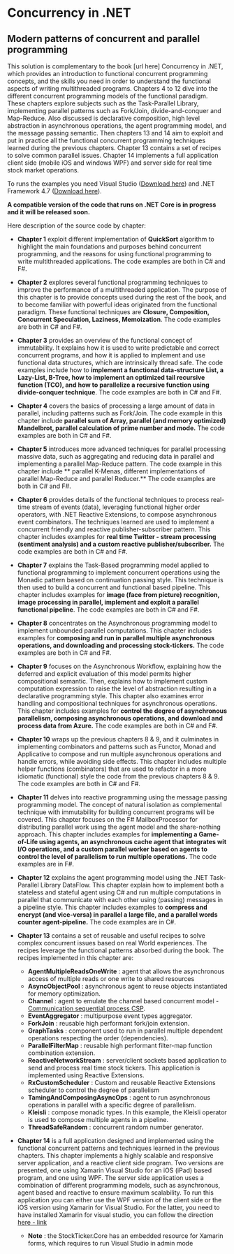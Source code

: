 # Concurrency in .NET 
## Modern patterns of concurrent and parallel programming 

This solution is complementary to the book [url here] Concurrency in .NET, which provides an introduction to functional concurrent programming concepts, and the skills you need in order to understand the functional aspects of writing multithreaded programs.
Chapters 4 to 12 dive into the different concurrent programming models of the functional paradigm. These chapters explore subjects such as the Task-Parallel Library, implementing parallel patterns such as Fork/Join, divide-and-conquer and Map-Reduce.  Also discussed is declarative composition, high level abstraction in asynchronous operations, the agent programming model, and the message passing semantic.
Then chapters 13 and 14 aim to exploit and put in practice all the functional concurrent programming techniques learned during the previous chapters. Chapter 13 contains a set of recipes to solve common parallel issues. Chapter 14 implements a full application client side (mobile iOS and windows WPF) and server side for real time stock market operations.

To runs the examples you need Visual Studio ([Download here](https://www.visualstudio.com)) and .NET Framework 4.7 ([Download here](https://www.microsoft.com/en-us/download/details.aspx?id=55170)).

**A compatible version of the code that runs on .NET Core is in progress and it will be released soon.**

Here description of the source code by chapter:

- **Chapter 1** exploit different implementation of **QuickSort** algorithm to highlight the main foundations and purposes behind concurrent programming, and the reasons for using functional programming to write multithreaded applications. The code examples are both in C# and F#.

- **Chapter 2** explores several functional programming techniques to improve the performance of a multithreaded application. The purpose of this chapter is to provide concepts used during the rest of the book, and to become familiar with powerful ideas originated from the functional paradigm. These functional techniques are **Closure, Composition, Concurrent Speculation, Laziness, Memoization**. The code examples are both in C# and F#.

- **Chapter 3** provides an overview of the functional concept of immutability. It explains how it is used to write predictable and correct concurrent programs, and how it is applied to implement and use functional data structures, which are intrinsically thread safe. The code examples include how to **implement a functional data-structure List, a Lazy-List, B-Tree, how to implement an optimized tail recursive function (TCO), and how to parallelize a recursive function using divide-conquer technique**. The code examples are both in C# and F#.

- **Chapter 4** covers the basics of processing a large amount of data in parallel, including patterns such as Fork/Join. The code example in this chapter include **parallel sum of Array, parallel (and memory optimized) Mandelbrot, parallel calculation of prime number and mode.** The code examples are both in C# and F#.

- **Chapter 5** introduces more advanced techniques for parallel processing massive data, such as aggregating and reducing data in parallel and implementing a parallel Map-Reduce pattern. The code example in this chapter include ** parallel K-Menas, different implementations of parallel Map-Reduce and parallel Reducer.** The code examples are both in C# and F#.
	
- **Chapter 6** provides details of the functional techniques to process real-time stream of events (data), leveraging functional higher order operators, with .NET Reactive Extensions, to compose asynchronous event combinators. The techniques learned are used to implement a concurrent friendly and reactive publisher-subscriber pattern. This chapter includes examples for **real time Twitter - stream processing (sentiment analysis) and a custom reactive publisher/subscriber.** The code examples are both in C# and F#.

- **Chapter 7** explains the Task-Based programming model applied to functional programming to implement concurrent operations using the Monadic pattern based on continuation passing style. This technique is then used to build a concurrent and functional based pipeline. This chapter includes examples for **image (face from picture) recognition, image processing in parallel, implement and exploit a parallel functional pipeline**. The code examples are both in C# and F#.

- **Chapter 8** concentrates on the Asynchronous programming model to implement unbounded parallel computations.  This chapter includes examples for **composing and run in parallel multiple asynchronous operations, and downloading and processing stock-tickers.** The code examples are both in C# and F#.

- **Chapter 9** focuses on the Asynchronous Workflow, explaining how the deferred and explicit evaluation of this model permits higher compositional semantic. Then, explains how to implement custom computation expression to raise the level of abstraction resulting in a declarative programming style.
This chapter also examines error handling and compositional techniques for asynchronous operations. 
This chapter includes examples for **control the degree of asynchronous parallelism, composing asynchronous operations, and download and process data from Azure.** The code examples are both in C# and F#.

- **Chapter 10** wraps up the previous chapters 8 & 9, and it culminates in implementing combinators and patterns such as Functor, Monad and Applicative to compose and run multiple asynchronous operations and handle errors, while avoiding side effects. This chapter includes multiple helper functions (combinators) that are used to refactor in a more idiomatic (functional) style the code from the previous chapters 8 & 9. The code examples are both in C# and F#.

- **Chapter 11** delves into reactive programming using the message passing programming model.  The concept of natural isolation as complemental technique with immutability for building concurrent programs will be covered. This chapter focuses on the F# MailboxProcessor for distributing parallel work using the agent model and the share-nothing approach. This chapter includes examples for **implementing a Game-of-Life using agents, an asynchronous cache agent that integrates wit I/O operations, and a custom parallel worker based on agents to control the level of parallelism to run multiple operations.** The code examples are in F#.

- **Chapter 12** explains the agent programming model using the .NET Task-Parallel Library DataFlow. This chapter explain how to implement both a stateless and stateful agent using C# and run multiple computations in parallel that communicate with each other using (passing) messages in a pipeline style. This chapter includes examples to **compress and encrypt (and vice-versa) in parallel a large file, and a parallel words counter agent-pipeline.** The code examples are in C#.
 
- **Chapter 13** contains a set of reusable and useful recipes to solve complex concurrent issues based on real World experiences. The recipes leverage the functional patterns absorbed during the book. The recipes implemented in this chapter are:
	- **AgentMultipleReadsOneWrite** : agent that allows the asynchronous access of multiple reads or one write to shared resources 
	- **AsyncObjectPool** : asynchronous agent to reuse objects instantiated for memory optimization.
	- **Channel** : agent to emulate the channel based concurrent model - [Communication sequential process CSP](https://en.wikipedia.org/wiki/Communicating_sequential_processes).
	- **EventAggregator** : multipurpose event types aggregator.
	- **ForkJoin** : reusable high performant fork/join extension.
	- **GraphTasks** : component used to run in parallel multiple dependent operations respecting the order (dependencies).
	- **ParallelFilterMap** : reusable high performant filter-map function combination extension.
	- **ReactiveNetworkStream** : server/client sockets based application to send and process real time stock tickers. This application is implemented using Reactive Extensions.
	- **RxCustomScheduler** : Custom and reusable Reactive Extensions scheduler to control the degree of parallelism 
	- **TamingAndComposingAsyncOps** : agent to run asynchronous operations in parallel with a specific degree of parallelism.
	- **Kleisli** : compose monadic types. In this example, the Kleisli operator is used to compose multiple agents in a pipeline.
	- **ThreadSafeRandom** : concurrent random number generator.

- **Chapter 14** is a full application designed and implemented using the functional concurrent patterns and techniques learned in the previous chapters. This chapter implements a highly scalable and responsive server application, and a reactive client side program. Two versions are presented, one using Xamarin Visual Studio for an iOS (iPad) based program, and one using WPF. The server side application uses a combination of different programming models, such as asynchronous, agent based and reactive to ensure maximum scalability. To run this application you can either use the WPF version of the client side or the iOS version using Xamarin for Visual Studio. For the latter, you need to have installed Xamarin for visual studio, you can follow the direction [here - link](https://developer.xamarin.com/guides/cross-platform/getting_started/installation/windows/)
	- **Note** : the StockTicker.Core has an embedded resource for Xamarin forms, which requires to run Visual Studio in admin mode 
